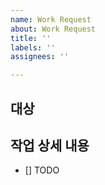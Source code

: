 ```yaml
---
name: Work Request
about: Work Request
title: ''
labels: ''
assignees: ''

---
```


## 대상

> 

## 작업 상세 내용

- [] TODO
